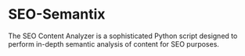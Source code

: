 # SEO-Semantix
The SEO Content Analyzer is a sophisticated Python script designed to perform in-depth semantic analysis of content for SEO purposes. 
